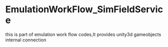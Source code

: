 # EmulationWorkFlow_SimFieldService
this is part of emulation work flow codes,It provides unity3d gameobjects internal connection
